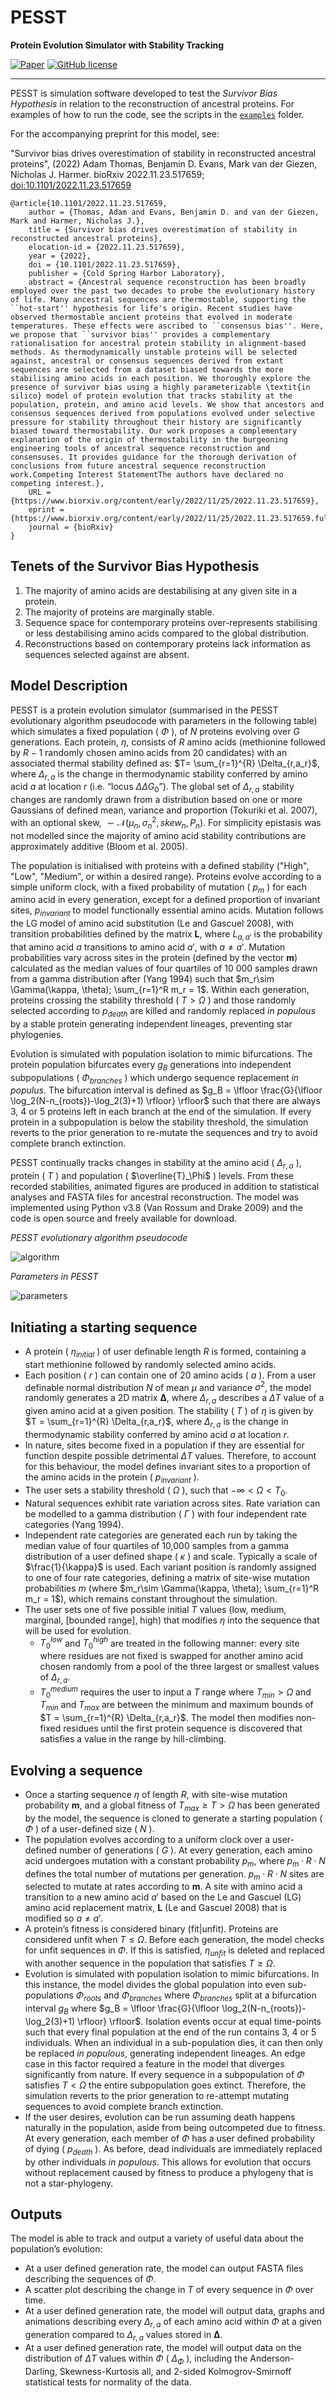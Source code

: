 # PESST

**Protein Evolution Simulator with Stability Tracking**

[![Paper](https://img.shields.io/badge/Paper-doi%3A10.1101%2F2022.11.23.517659-blue)](https://doi.org/10.1101/2022.11.23.517659)
[![GitHub license](https://img.shields.io/github/license/bdevans/PESST)](https://github.com/bdevans/PESST/blob/master/LICENSE.txt)

---

PESST is simulation software developed to test the *Survivor Bias Hypothesis* in relation to the reconstruction of ancestral proteins. For examples of how to run the code, see the scripts in the [`examples`](https://github.com/bdevans/PESST/tree/master/examples) folder.

For the accompanying preprint for this model, see:

"Survivor bias drives overestimation of stability in reconstructed ancestral proteins", (2022)
Adam Thomas, Benjamin D. Evans, Mark van der Giezen, Nicholas J. Harmer.
bioRxiv 2022.11.23.517659; [doi:10.1101/2022.11.23.517659](https://doi.org/10.1101/2022.11.23.517659)

```
@article{10.1101/2022.11.23.517659,
	author = {Thomas, Adam and Evans, Benjamin D. and van der Giezen, Mark and Harmer, Nicholas J.},
	title = {Survivor bias drives overestimation of stability in reconstructed ancestral proteins},
	elocation-id = {2022.11.23.517659},
	year = {2022},
	doi = {10.1101/2022.11.23.517659},
	publisher = {Cold Spring Harbor Laboratory},
	abstract = {Ancestral sequence reconstruction has been broadly employed over the past two decades to probe the evolutionary history of life. Many ancestral sequences are thermostable, supporting the ``hot-start'' hypothesis for life's origin. Recent studies have observed thermostable ancient proteins that evolved in moderate temperatures. These effects were ascribed to ``consensus bias''. Here, we propose that ``survivor bias'' provides a complementary rationalisation for ancestral protein stability in alignment-based methods. As thermodynamically unstable proteins will be selected against, ancestral or consensus sequences derived from extant sequences are selected from a dataset biased towards the more stabilising amino acids in each position. We thoroughly explore the presence of survivor bias using a highly parameterizable \textit{in silico} model of protein evolution that tracks stability at the population, protein, and amino acid levels. We show that ancestors and consensus sequences derived from populations evolved under selective pressure for stability throughout their history are significantly biased toward thermostability. Our work proposes a complementary explanation of the origin of thermostability in the burgeoning engineering tools of ancestral sequence reconstruction and consensuses. It provides guidance for the thorough derivation of conclusions from future ancestral sequence reconstruction work.Competing Interest StatementThe authors have declared no competing interest.},
	URL = {https://www.biorxiv.org/content/early/2022/11/25/2022.11.23.517659},
	eprint = {https://www.biorxiv.org/content/early/2022/11/25/2022.11.23.517659.full.pdf},
	journal = {bioRxiv}
}
```

## Tenets of the Survivor Bias Hypothesis

1. The majority of amino acids are destabilising at any given site in a protein.
2. The majority of proteins are marginally stable.
3. Sequence space for contemporary proteins over-represents stabilising or less destabilising amino acids compared to the global distribution.
4. Reconstructions based on contemporary proteins lack information as sequences selected against are absent.

## Model Description

PESST is a protein evolution simulator (summarised in the PESST evolutionary algorithm pseudocode with parameters in the following table) which simulates a fixed population ( $\Phi$ ), of $N$ proteins evolving over $G$ generations. Each protein, $\eta$, consists of $R$ amino acids (methionine followed by $R − 1$ randomly chosen amino acids from 20 candidates) with an associated thermal stability defined as: $T= \sum_{r=1}^{R} \Delta_{r,a_r}$, where $\Delta_{r,a}$ is the change in thermodynamic stability conferred by amino acid $a$ at location $r$ (i.e. “locus $\Delta\Delta G_0$”). The global set of $\Delta_{r,a}$ stability changes are randomly drawn from a distribution based on one or more Gaussians of defined mean, variance and proportion (Tokuriki et al. 2007), with an optional skew, $\sim \mathcal{N}(\mu_n, \sigma^2_n, skew_n, P_n)$. For simplicity epistasis was not modelled since the majority of amino acid stability contributions are approximately additive (Bloom et al. 2005).

The population is initialised with proteins with a defined stability ("High", "Low", "Medium", or within a desired range). Proteins evolve according to a simple uniform clock, with a fixed probability of mutation ( $p_m$ ) for each amino acid in every generation, except for a defined proportion of invariant sites, $p_{invariant}$ to model functionally essential amino acids. Mutation follows the LG model of amino acid substitution (Le and Gascuel 2008), with transition probabilities defined by the matrix $\mathbf{L}$, where $L_{a, a'}$ is the probability that amino acid $a$ transitions to amino acid $a'$, with $a \neq a'$. Mutation probabilities vary across sites in the protein (defined by the vector $\mathbf{m}$) calculated as the median values of four quartiles of 10 000 samples drawn from a gamma distribution after (Yang 1994) such that $m_r\sim \Gamma(\kappa, \theta); \sum_{r=1}^R m_r = 1$. Within each generation, proteins crossing the stability threshold ( $T \gt \Omega$ ) and those randomly selected according to $p_{death}$ are killed and randomly replaced *in populous* by a stable protein generating independent lineages, preventing star phylogenies.

Evolution is simulated with population isolation to mimic bifurcations. The protein population bifurcates every $g_B$ generations into independent subpopulations ( $\Phi_{branches}$ ) which undergo sequence replacement *in populus*. The bifurcation interval is defined as $g_B = \lfloor \frac{G}{\lfloor \log_2(N-n_{roots})-\log_2(3)+1) \rfloor} \rfloor$ such that there are always 3, 4 or 5 proteins left in each branch at the end of the simulation. If every protein in a subpopulation is below the stability threshold, the simulation reverts to the prior generation to re-mutate the sequences and try to avoid complete branch extinction.

PESST continually tracks changes in stability at the amino acid ( $\Delta_{r,a}$ ), protein ( $T$ ) and population ( $\overline{T}_\Phi$ ) levels. From these recorded stabilities, animated figures are produced in addition to statistical analyses and FASTA files for ancestral reconstruction. The model was implemented using Python v3.8 (Van Rossum and Drake 2009) and the code is open source and freely available for download.


*PESST evolutionary algorithm pseudocode*

![algorithm](images/algorithm.png)

*Parameters in PESST*

![parameters](images/parameters.png)


## Initiating a starting sequence
- A protein ( $\eta_{initial}$ ) of user definable length $R$ is formed, containing a  start methionine followed by randomly selected amino acids.
- Each position ( $r$ ) can contain one of 20 amino acids ( $a$ ). From a user definable normal distribution $N$ of mean $\mu$ and variance $\sigma^2$, the model randomly generates a 2D matrix $\mathbf{\Delta}$, where $\Delta_{r,a}$ describes a $\Delta T$ value of a given amino acid at a given position. The stability ( $T$ ) of $\eta$ is given by $T = \sum_{r=1}^{R} \Delta_{r,a_r}$, where $\Delta_{r,a}$ is the change in thermodynamic stability conferred by amino acid $a$ at location $r$.
- In nature, sites become fixed in a population if they are essential for function despite possible detrimental $\Delta T$ values. Therefore, to account for this behaviour, the model defines invariant sites to a proportion of the amino acids in the protein ( $p_{invariant}$ ).
- The user sets a stability threshold ( $\Omega$ ), such that $-\infty \lt \Omega \lt T_0$.
- Natural sequences exhibit rate variation across sites. Rate variation can be modelled to a gamma distribution ( $\Gamma$ ) with four independent rate categories (Yang 1994).
- Independent rate categories are generated each run by taking the median value of four quartiles of 10,000 samples from a gamma distribution of a user defined shape ( $\kappa$ ) and scale. Typically a scale of $\frac{1}{\kappa}$ is used. Each variant position is randomly assigned to one of four rate categories, defining a matrix of site-wise mutation probabilities $m$ (where $m_r\sim \Gamma(\kappa, \theta); \sum_{r=1}^R m_r = 1$), which remains constant throughout the simulation.
- The user sets one of five possible initial $T$ values (low, medium, marginal, [bounded range], high) that modifies $\eta$ into the sequence that will be used for evolution.
  - $T_0^{low}$ and $T_0^{high}$ are treated in the following manner: every site where residues are not fixed is swapped for another amino acid chosen randomly from a pool of the three largest or smallest values of $\Delta_{r,a}$.
  - $T_0^{medium}$ requires the user to input a $T$ range where $T_{min} \gt \Omega$ and $T_{min}$ and $T_{max}$ are between the minimum and maximum bounds of $T = \sum_{r=1}^{R} \Delta_{r,a_r}$. The model then modifies non-fixed residues until the first protein sequence is discovered that satisfies a value in the range by hill-climbing.

## Evolving a sequence
- Once a starting sequence $\eta$ of length $R$, with site-wise mutation probability $\mathbf{m}$, and a global fitness of $T_{max} \ge T \gt \Omega$ has been generated by the model, the sequence is cloned to generate a starting population ( $\Phi$ ) of a user-defined size ( $N$ ).
- The population evolves according to a uniform clock over a user-defined number of generations ( $G$ ). At every generation, each amino acid undergoes mutation with a constant probability $p_m$, where $p_m\cdot R\cdot N$ defines the total number of mutations per generation. $p_m\cdot R\cdot N$ sites are selected to mutate at rates according to $\mathbf{m}$. A site with amino acid a transition to a new amino acid $a'$ based on the Le and Gascuel (LG) amino acid replacement matrix, $\mathbf{L}$ (Le and Gascuel 2008) that is modified so $a \ne a'$.
- A protein’s fitness is considered binary (fit|unfit). Proteins are considered unfit when $T \le \Omega$. Before each generation, the model checks for unfit sequences in $\Phi$. If this is satisfied, $\eta_{unfit}$ is deleted and replaced with another sequence in the population that satisfies $T \ge \Omega$.
- Evolution is simulated with population isolation to mimic bifurcations. In this instance, the model divides the global population into even sub-populations $\Phi_{roots}$ and $\Phi_{branches}$ where $\Phi_{branches}$ split at a bifurcation interval $g_B$ where $g_B = \lfloor \frac{G}{\lfloor \log_2(N-n_{roots})-\log_2(3)+1) \rfloor} \rfloor$. Isolation events occur at equal time-points such that every final population at the end of the run contains 3, 4 or 5 individuals. When an individual in a sub-population dies, it can then only be replaced *in populous*, generating independent lineages. An edge case in this factor required a feature in the model that diverges significantly from nature. If every sequence in a subpopulation of $\Phi$ satisfies $T \lt \Omega$ the entire subpopulation goes extinct. Therefore, the simulation reverts to the prior generation to re-attempt mutating sequences to avoid complete branch extinction.
- If the user desires, evolution can be run assuming death happens naturally in the population, aside from being outcompeted due to fitness. At every generation, each member of $\Phi$ has a user defined probability of dying ( $p_{death}$ ). As before, dead individuals are immediately replaced by other individuals *in populous*. This allows for evolution that occurs without replacement caused by fitness to produce a phylogeny that is not a star-phylogeny.

## Outputs
The model is able to track and output a variety of useful data about the population’s evolution:
- At a user defined generation rate, the model can output FASTA files describing the sequences of $\Phi$.
- A scatter plot describing the change in $T$ of every sequence in $\Phi$ over time.
- At a user defined generation rate, the model will output data, graphs and animations describing every $\Delta_{r,a}$ of each amino acid within $\Phi$ at a given generation compared to $\Delta_{r,a}$ values stored in $\mathbf{\Delta}$. 
- At a user defined generation rate, the model will output data on the distribution of $\Delta T$ values within $\Phi$ ( $\Delta_\Phi$ ), including the Anderson-Darling, Skewness-Kurtosis all, and 2-sided Kolmogrov-Smirnoff statistical tests for normality of the data.
